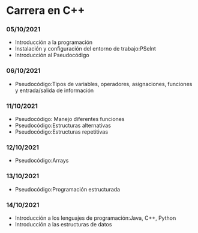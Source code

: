 # Carrera en C++

### 05/10/2021 ###
 - Introducción a la programación
 - Instalación y configuración del entorno de trabajo:PSeInt
 - Introducción al Pseudocódigo

### 06/10/2021 ###
 - Pseudocódigo:Tipos de variables, operadores, asignaciones, funciones y entrada/salida de información

### 11/10/2021 ###
 - Pseudocódigo: Manejo diferentes funciones
 - Pseudocódigo:Estructuras alternativas
 - Pseudocódigo:Estructuras repetitivas
 
### 12/10/2021 ###
 - Pseudocódigo:Arrays
 
### 13/10/2021 ###
 - Pseudocódigo:Programación estructurada

### 14/10/2021 ###
 - Introducción a los lenguajes de programación:Java, C++, Python
 - Introducción a las estructuras de datos